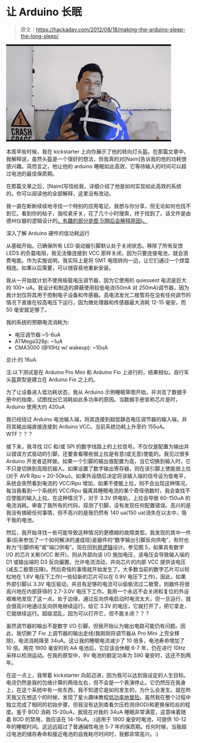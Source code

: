 # 让 Arduino 长眠

> 原文：<https://hackaday.com/2012/08/18/making-the-arduino-sleep-the-long-sleep/>

![](img/c346d7f3be71407bd96d04c96a1fa274.png "screen-shot-2012-08-17-at-6-39-55-am")

本周早些时候，我在 kickstarter 上向你展示了他的转向灯头盔。在那篇文章中，我解释说，虽然头盔是一个很好的想法，但我真的对[Naim]告诉我的他的功耗很感兴趣。简而言之，他让他的 arduino 睡眠如此高效，它等待输入的时间可以超过电池的最佳保质期。

在那篇文章之后，[Naim]写信给我，详细介绍了他是如何实现如此高效的系统的。你可以阅读他的全部解释，这里没有改动。

我一直在断断续续地寻找一个特别的应用笔记，我想与你分享，但无论如何也找不到它。看到你的帖子，我咬紧牙关，花了几个小时搜索，终于找到了。该文件是由德州仪器的逻辑设计的[。有趣的部分是图 5(稍后会解释原因)。](http://www.google.com/url?q=http%3A%2F%2Fwww.ti.com%2Flit%2Fan%2Fsdya009c%2Fsdya009c.pdf&sa=D&sntz=1&usg=AFQjCNHNMmMNkd7BQy4Jci3UMZhiqne6zA)

深入了解 Arduino 硬件的低功耗运行

从基础开始。已确保所有 LED 驱动器引脚默认处于关闭状态。移除了所有反馈 LEDS 的负载电阻，我无法像连接到 VCC 那样关闭，因为只要连接电池，就会浪费电能。作为实施说明，我实际上是将 SMT 电阻转向一边，让它们通过一个焊盘相连。如果以后需要，可以很容易地重新安装。

我从一开始就计划不使用板载电压调节器，因为它使用的 quiessent 电流是巨大的 100+ uA。我设计和制造的屏蔽使用较低电流(50mA 对 250mA)调节器，因为我计划仅将其用于控制电子设备和传感器。高电流发光二极管将在没有任何调节的情况下直接在较高电压下运行。因为微处理器和传感器最大消耗 12-15 毫安，而 50 毫安就足够了。

我的系统的预期电流消耗为:

*   电压调节器:~5-6uA
*   ATMega328p: ~1uA
*   CMA3000 (@10Hz w/ wakeup): ~10uA

总计:约 16uA

注:以下测试是在 Arduino Pro Mini 和 Arduino Fio 上进行的，结果相似。自行车头盔原型是建立在 Arduino Fio 之上的。

为了让设备进入低功耗状态，我从 Arduino 示例睡眠草图开始，并浏览了数据手册中的指南，试图找出它消耗如此多功率的原因。当数据手册宣称芯片是时，Arduino 使用大约 420uA

我已经绕过 Arduino 电池输入端，将其连接到超低静态电压调节器的输入端，并将其输出端直接连接到 Arduino VCC。当前系统功耗上升至约 155uA。WTF？？？

接下来，我寻找 I2C 和/或 SPI 的数字线路上的上拉信号。不仅仅是配置为输出并以错误方式驱动的引脚，还要查看哪些弱上拉是有意(或无意)使能的。我见过很多 Arduino 开发者这样做。如果一个引脚的输出值配置为高，当它切换到输入时，它不只是切换到高阻抗输入。如果设置了数字输出寄存器，则在该引脚上使能弱上拉(对于 AVR Rpu = 20-50kω)。如果外设随后决定将该输入端的信号设为低电平，系统会突然看到电流的 VCC/Rpu 增加，如果不使能上拉，则不会出现这种情况。每当我看到一个系统的 VCC/Rpu 偏离其睡眠电流的某个奇怪倍数时，我会查找不应使能的输入上拉。在这种情况下，对于 3.3V 供电轨，上拉会导致 60-150uA 的电流消耗。审查了我所有的代码，探测了引脚，没有发现任何配置错误。高兴的是我没有搞砸任何事情，但不高兴的是我仍然有 140 ua(150 ua)消失在以太中，吸干我的电池。

然后，我开始寻找一些可能导致这种情况的更模糊的故障类型。我发现的其中一件事(后来参加了一个如何解决的速成班)是器件的“数字输出引脚反向供电”，有时也称为“引脚供电”或“端口供电”。现在回到[用逻辑](http://www.google.com/url?q=http%3A%2F%2Fwww.ti.com%2Flit%2Fan%2Fsdya009c%2Fsdya009c.pdf&sa=D&sntz=1&usg=AFQjCNHNMmMNkd7BQy4Jci3UMZhiqne6zA)设计。参见图 5，如果具有数字 I/O 的芯片关断(VCC 断开)，则从外部向该 I/O 施加电压，该电压会导致输入端的 D1 或输出端的 D3 反向偏置，允许电流流动，并向芯片的内部 VCC 提供该电压(减去二极管压降)。然后奇怪的事情就开始发生了。大多数当前的数字芯片可以轻松地在 1.8V 电压下工作(一些较新的芯片可以在 0.9V 电压下工作)，因此，如果外部引脚以 3.3V 电压驱动，并且有足够的电流可以偷偷流过二极管，则器件将很高兴地在内部获得的 2.7-3.0V 电压下工作。我用一个永远不会关闭和复位的外设艰难地发现了这一点。处于边缘，通过反向供电启动时电流太大，但一旦运行，就会很高兴地通过反向供电继续运行。给它 3.3V 的电压，它就打开了，把它拿走，它就继续运行。超级混乱，因为可以打开它，但不能关闭？？？

虽然调节器的输出不是数字 I/O 引脚，但我开始认为输出电路可能仍有问题。因此，我切断了 Fio 上调节器的输出走线(我刚刚将调节器从 Pro Mini 上完全移除)，电流消耗降至 34uA。这让我的睡眠电流减少了 10 倍多，电池寿命增加了 10 倍。用完 1900 毫安时的 AA 电池后，它应该会休眠 6-7 年，仍在进行 10Hz 采样以检测运动。在我的原型中，9V 电池的额定功率为 590 毫安时，这还不到两年。

在这一点上，我带着 kickstarter 向前迈进，因为我可以达到我设定的人生目标。电流仍然是我的包络计算的两倍左右，但不会是一个表演停止。它仍然压在我身上，在这个系统中有一些东西，我不知道它是如何发生的，为什么会发生。就在昨天我又在想这个的时候，发现了星火趣味教程[低功率地冒险](http://www.google.com/url?q=http%3A%2F%2Fwww.sparkfun.com%2Ftutorials%2F309&sa=D&sntz=1&usg=AFQjCNEjYkRnXF3XNR8neKsX1ABkfTjBqg)。虽然我在整个过程中独立完成了相同的初始步骤，但我没有达到查看欠压检测(BOD)和更换保险丝的程度。鉴于 BOD 消耗 15-20uA，我现在对我的 34uA 睡眠非常满意，这意味着随着 BOD 的禁用，我应该在 14-19uA。:)适用于 1900 毫安时电池，可提供 10-12 年的睡眠时间。这远远超过了普通碱性电池 5-7 年的保质期。任何时候，当我超过电池的储存寿命和接近电池的自我耗尽时间时，我都非常高兴。:)